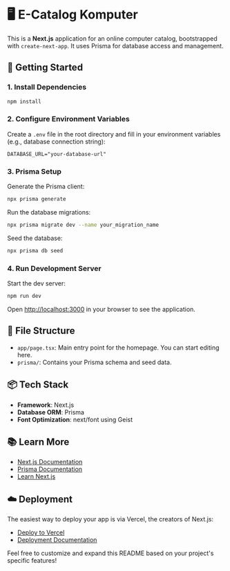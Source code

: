# 🖥️ E-Catalog Komputer

This is a **Next.js** application for an online computer catalog, bootstrapped with `create-next-app`. It uses Prisma for database access and management.

## 🚀 Getting Started

### 1. Install Dependencies

```bash
npm install
```

### 2. Configure Environment Variables

Create a `.env` file in the root directory and fill in your environment variables (e.g., database connection string):

```
DATABASE_URL="your-database-url"
```

### 3. Prisma Setup

Generate the Prisma client:

```bash
npx prisma generate
```

Run the database migrations:

```bash
npx prisma migrate dev --name your_migration_name
```

Seed the database:

```bash
npx prisma db seed
```

### 4. Run Development Server

Start the dev server:

```bash
npm run dev
```

Open [http://localhost:3000](http://localhost:3000) in your browser to see the application.

## 📁 File Structure

- `app/page.tsx`: Main entry point for the homepage. You can start editing here.
- `prisma/`: Contains your Prisma schema and seed data.

## 📦 Tech Stack

- **Framework**: Next.js
- **Database ORM**: Prisma
- **Font Optimization**: next/font using Geist

## 📚 Learn More

- [Next.js Documentation](https://nextjs.org/docs)
- [Prisma Documentation](https://www.prisma.io/docs)
- [Learn Next.js](https://nextjs.org/learn)

## ☁️ Deployment

The easiest way to deploy your app is via Vercel, the creators of Next.js:

- [Deploy to Vercel](https://vercel.com/new)
- [Deployment Documentation](https://nextjs.org/docs/deployment)

Feel free to customize and expand this README based on your project's specific features!
